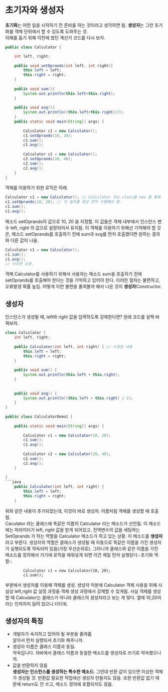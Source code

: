 # 초기자와 생성자
**초기화**는 어떤 일을 시작하기 전 준비를 하는 것이라고 생각하면 됨. **생성자**는 그런 초기화를 객체 단위에서 할 수 있도록 도와주는 것.   
이해를 돕기 위해 이전에 썼던 계산기 코드를 다시 보자.
```java
public class Calculator {

    int left, right;
    
    public void setOprands(int left, int right){
        this.left = left;
        this.right = right;
    }
      
    public void sum(){
        System.out.println(this.left+this.right);
    }
      
    public void avg(){
        System.out.println((this.left+this.right)/2);
    }
    public static void main(String[] args) {
        
        Calculator c1 = new Calculator(); 
        c1.setOprands(10, 20); 
        c1.sum();       
        c1.avg();       
          
        Calculator c2 = new Calculator();
        c2.setOprands(20, 40);
        c2.sum();       
        c2.avg();
    }
}
```
객체를 이용하기 위한 로직은 아래.
```java
Calculator c1 = new Calculator(); // Calculator 라는 class를 new 를 통해 선언해서 인스턴스화 시키고, 이것을 c1이라는 변수에 담은 것.
c1.setOprands(10, 20); // 이 절차를 항상 먼저 수행해야 함.
c1.sum();       
c1.avg();  
```
메소드 setOprands의 값으로 10, 20 을 지정함. 이 값들은 객체 내부에서 인스턴스 변수 left, right 의 값으로 설정되어서 유지됨. 이 객체를 이용하기 위해선 기억해야 할 것은, 메소드 setOprands를 호출하기 전에 sum과 svg를 먼저 호출했다면 원하는 결과와 다른 값이 나옴.
```java
Calculator c1 = new Calculator(); 
c1.sum();       
c1.avg(); 
// 이러면 오류.
```
 객체 Calculator를 사용하기 위해서 사용자는 메소드 sum을 호출하기 전에 setOprands를 호출해야 한다는 것을 기억하고 있어야 한다. 이러한 절차는 불편하고, 오류발생 확률 높임. 어떻게 이런 불편을 줄여볼까 해서 나온 것이 **생성자**Constructor.

## 생성자
인스턴스가 생성될 때, left와 right 값을 입력하도록 강제한다면? 원래 코드를 살짝 바꿔보자.
```java
class Calculator {
    int left, right;
 
    public Calculator(int left, int right) { // 수정된 내용
        this.left = left;
        this.right = right; 
    }
 
    public void sum() {
        System.out.println(this.left + this.right);
    }
    
 
    public void avg() {
        System.out.println((this.left + this.right) / 2);
    }
}
 
public class CalculatorDemo1 {
 
    public static void main(String[] args) {
 
        Calculator c1 = new Calculator(10, 20);
        c1.sum();
        c1.avg();
 
        Calculator c2 = new Calculator(20, 40);
        c2.sum();
        c2.avg();
    }
 
}
```java
    public Calculator(int left, int right) { 
        this.left = left;
        this.right = right; 
    }
```
위와 같은 내용이 추가되었는데, 이것이 바로 생성자. 이름처럼 객체를 생성할 때 호출됨.   
Caculator 라는 클래스에 똑같은 이름의 Calculator 라는 메소드가 선언됨. 이 메소드에는 파라미터가 left, right 값을 받게 되어있고, 전역변수의 값을 세팅하는 SetOprands 가 하는 역할을 Calculator 메소드가 하고 있는 상황. 이 메소드를 **생성자**라고 부른다. 생성자의 역할은 클래스가 생성될 때 자동으로 똑같은 이름을 가진 생성자가 실행되도록 약속되어 있음(가장 우선순위로). 그러니까 클래스와 같은 이름을 가진 메소드를 정의해서 거기에 로직을 채워넣게 되면 이건 제일 먼저 실행된다.-초기화 역할-. 
```jav
        Calculator c1 = new Calculator(10, 20);
        c1.sum();
```
부분에서 생성자를 이용해 객체를 생성. 생성자 덕분에 Calculator 객체 사용을 위해 사실상 left,right 값 설정 과정을 객체 생성 과정에서 강제할 수 있게됨. 사실 객체를 생성할 때 Calculator는 클래스가 아니라 클래스의 생성자라고 보는 게 맞다. 옆에 10,20이라는 인자까지 달려 있으니 더더욱.

## 생성자의 특징
* 개발자가 숙지하고 있어야 될 부분을 줄여줌   
알아서 먼저 실행되서 초기화 해주니까.
* 생성자 이름은 클래스 이름과 동일.   
약속입니다. 자바에서 클래스 이름과 동일한 메소드를 생성자로 쓰기로 약속했으니까.
* 값을 반환하지 않음   
**생성자는 인스턴스를 생성하는 특수한 메소드**. 그런데 반환 값이 있으면 이상한 객체가 생성될 것. 반환값 필요한 작업에선 생성자 만들지도 않음. 또한 반환값 없기 때문에 return도 안 쓰고, 메소드 정의에 포함되지도 않음.

